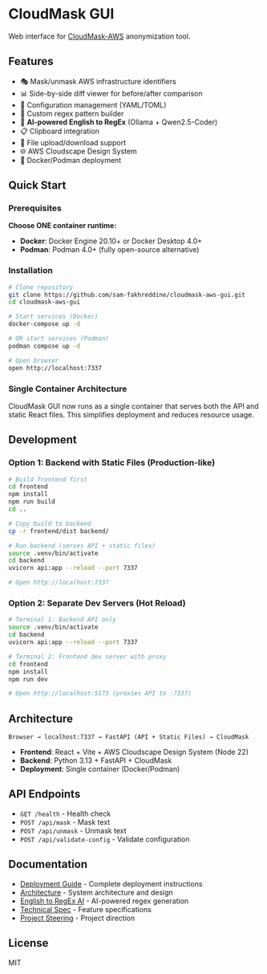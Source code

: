 # CloudMask GUI

Web interface for [CloudMask-AWS](https://github.com/sam-fakhreddine/cloudmask-aws) anonymization tool.

## Features

- 🎭 Mask/unmask AWS infrastructure identifiers
- 📊 Side-by-side diff viewer for before/after comparison
- 🔧 Configuration management (YAML/TOML)
- 🎯 Custom regex pattern builder
- 🤖 **AI-powered English to RegEx** (Ollama + Qwen2.5-Coder)
- 📋 Clipboard integration
- 📁 File upload/download support
- 🌐 AWS Cloudscape Design System
- 🐳 Docker/Podman deployment

## Quick Start

### Prerequisites

**Choose ONE container runtime:**

- **Docker**: Docker Engine 20.10+ or Docker Desktop 4.0+
- **Podman**: Podman 4.0+ (fully open-source alternative)

### Installation

```bash
# Clone repository
git clone https://github.com/sam-fakhreddine/cloudmask-aws-gui.git
cd cloudmask-aws-gui

# Start services (Docker)
docker-compose up -d

# OR start services (Podman)
podman compose up -d

# Open browser
open http://localhost:7337
```

### Single Container Architecture

CloudMask GUI now runs as a single container that serves both the API and static React files. This simplifies deployment and reduces resource usage.

## Development

### Option 1: Backend with Static Files (Production-like)

```bash
# Build frontend first
cd frontend
npm install
npm run build
cd ..

# Copy build to backend
cp -r frontend/dist backend/

# Run backend (serves API + static files)
source .venv/bin/activate
cd backend
uvicorn api:app --reload --port 7337

# Open http://localhost:7337
```

### Option 2: Separate Dev Servers (Hot Reload)

```bash
# Terminal 1: Backend API only
source .venv/bin/activate
cd backend
uvicorn api:app --reload --port 7337

# Terminal 2: Frontend dev server with proxy
cd frontend
npm install
npm run dev

# Open http://localhost:5173 (proxies API to :7337)
```

## Architecture

```
Browser → localhost:7337 → FastAPI (API + Static Files) → CloudMask
```

- **Frontend**: React + Vite + AWS Cloudscape Design System (Node 22)
- **Backend**: Python 3.13 + FastAPI + CloudMask
- **Deployment**: Single container (Docker/Podman)

## API Endpoints

- `GET /health` - Health check
- `POST /api/mask` - Mask text
- `POST /api/unmask` - Unmask text
- `POST /api/validate-config` - Validate configuration

## Documentation

- [Deployment Guide](DEPLOYMENT.md) - Complete deployment instructions
- [Architecture](ARCHITECTURE.md) - System architecture and design
- [English to RegEx AI](docs/ENGLISH-TO-REGEX.md) - AI-powered regex generation
- [Technical Spec](docs/SPEC.md) - Feature specifications
- [Project Steering](docs/STEERING.md) - Project direction

## License

MIT
